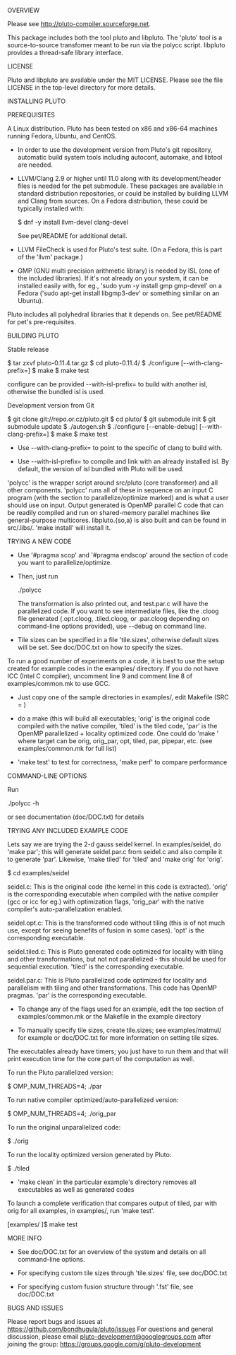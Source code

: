 OVERVIEW

Please see http://pluto-compiler.sourceforge.net.

This package includes both the tool pluto and libpluto. The 'pluto' tool
is a source-to-source transfomer meant to be run via the polycc script.
libpluto provides a thread-safe library interface.

LICENSE

Pluto and libpluto are available under the MIT LICENSE. Please see the file
LICENSE in the top-level directory for more details.

INSTALLING PLUTO

PREREQUISITES

A Linux distribution. Pluto has been tested on x86 and x86-64 machines
running Fedora, Ubuntu, and CentOS.

- In order to use the development version from Pluto's git repository, automatic
  build system tools including autoconf, automake, and libtool are needed.

- LLVM/Clang 2.9 or higher until 11.0 along with its development/header files is
  needed for the pet submodule. These packages are available in standard
  distribution repositories, or could be installed by building LLVM and Clang
  from sources. On a Fedora distribution, these could be typically installed
  with:

  $ dnf -y install llvm-devel clang-devel

  See pet/README for additional detail.

- LLVM FileCheck is used for Pluto's test suite. (On a Fedora, this is part of
  the 'llvm' package.)

- GMP (GNU multi precision arithmetic library) is needed by ISL (one of the
  included libraries).  If it's not already on your system, it can be installed
  easily with, for eg., 'sudo yum -y install gmp gmp-devel' on a Fedora ('sudo
  apt-get install libgmp3-dev' or something similar on an Ubuntu).

Pluto includes all polyhedral libraries that it depends on. See pet/README for
pet's pre-requisites.


BUILDING PLUTO

Stable release

$ tar zxvf pluto-0.11.4.tar.gz
$ cd pluto-0.11.4/
$ ./configure [--with-clang-prefix=<clang install location>]
$ make
$ make test

configure can be provided --with-isl-prefix=<isl install location> to
build with another isl, otherwise the bundled isl is used.

Development version from Git

$ git clone git://repo.or.cz/pluto.git
$ cd pluto/
$ git submodule init
$ git submodule update
$ ./autogen.sh
$ ./configure [--enable-debug] [--with-clang-prefix=<clang install location>]
$ make
$ make test

* Use --with-clang-prefix=<location> to point to the specific of clang to build
with.

* Use --with-isl-prefix=<isl install location> to compile and link with an
already installed isl. By default, the version of isl bundled with Pluto will be
used.

'polycc' is the wrapper script around src/pluto (core transformer) and all
other components. 'polycc' runs all of these in sequence on an input C
program (with the section to  parallelize/optimize marked) and is what a
user should use on input. Output generated is OpenMP parallel C code that
can be readily compiled and run on shared-memory parallel machines like
general-purpose multicores. libpluto.{so,a} is also built and can be found
in src/.libs/. 'make install' will install it.

TRYING A NEW CODE

- Use '#pragma scop' and '#pragma endscop' around the section of code
  you want to parallelize/optimize.

- Then, just run

    ./polycc <C source file>

  The transformation is also printed out, and test.par.c will have the
  parallelized code. If you want to see intermediate files, like the
  .cloog file generated (.opt.cloog, .tiled.cloog, or .par.cloog
  depending on command-line options provided), use --debug on command
  line.

- Tile sizes can be specified in a file 'tile.sizes', otherwise default
  sizes will be set. See doc/DOC.txt on how to specify the sizes.

To run a good number of experiments on a code, it is best to use the setup
created for example codes in the examples/ directory.  If you do not have
ICC (Intel C compiler), uncomment line 9 and comment line
8 of examples/common.mk to use GCC.

- Just copy one of the sample directories in examples/, edit Makefile (SRC =
  )

- do a make (this will build all executables; 'orig' is the original code
  compiled with the native compiler, 'tiled' is the tiled code, 'par' is
  the OpenMP parallelized + locality optimized code. One could do 'make
  <target>' where target can be orig, orig_par, opt, tiled, par,
  pipepar, etc.  (see examples/common.mk for full list)

- 'make test' to test for correctness, 'make perf' to compare
  performance


COMMAND-LINE OPTIONS

Run

./polycc -h

or see documentation (doc/DOC.txt) for details


TRYING ANY INCLUDED EXAMPLE CODE

Lets say we are trying the 2-d gauss seidel kernel. In examples/seidel, do
'make par'; this will generate seidel.par.c from seidel.c and also compile
it to generate 'par'.  Likewise, 'make tiled' for 'tiled' and 'make orig'
for 'orig'.

$ cd examples/seidel

seidel.c: This is the original code (the kernel in this code is extracted).
'orig' is the corresponding executable when compiled with the native
compiler (gcc or icc for eg.) with optimization flags, 'orig_par' with the
native compiler's auto-parallelization enabled.

seidel.opt.c: This is the transformed code without tiling (this is of not
much use, except for seeing benefits of fusion in some cases). 'opt' is the
corresponding executable.

seidel.tiled.c: This is Pluto generated code optimized for locality with
tiling and other transformations, but not not parallelized - this should be
used for sequential execution. 'tiled' is the corresponding executable.

seidel.par.c: This is Pluto parallelized code optimized for locality and
parallelism  with tiling and other transformations. This code has OpenMP
pragmas. 'par' is the corresponding executable.

- To change any of the flags used for an example, edit the top section of
  examples/common.mk or the Makefile in the example directory

- To manually specify tile sizes, create tile.sizes; see examples/matmul/
   for example or doc/DOC.txt for more information on setting tile sizes.

The executables already have timers; you just have to run them and that will
print execution time for the core part of the computation as well.

To run the Pluto parallelized version:

$ OMP_NUM_THREADS=4; ./par

To run native compiler optimized/auto-parallelized version:

$ OMP_NUM_THREADS=4; ./orig_par

To run the original unparallelized code:

$ ./orig

To run the locality optimized version generated by Pluto:

$ ./tiled

- 'make clean' in the particular example's directory removes all executables
    as well as generated codes

To launch a complete verification that compares output of tiled, par
with orig for all examples, in examples/, run 'make test'.

[examples/ ]$ make test


MORE INFO

* See doc/DOC.txt for an overview of the system and details on all
command-line options.

* For specifying custom tile sizes through 'tile.sizes' file, see
doc/DOC.txt

* For specifying custom fusion structure through '.fst' file, see
doc/DOC.txt


BUGS AND ISSUES

Please report bugs and issues at https://github.com/bondhugula/pluto/issues
For questions and general discussion, please email
pluto-development@googlegroups.com after joining the group:
https://groups.google.com/g/pluto-development
